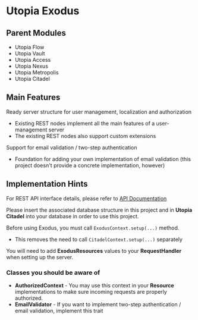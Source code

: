 # Utopia Exodus

## Parent Modules
- Utopia Flow
- Utopia Vault
- Utopia Access
- Utopia Nexus
- Utopia Metropolis
- Utopia Citadel

## Main Features
Ready server structure for user management, localization and authorization
- Existing REST nodes implement all the main features of a user-management server
- The existing REST nodes also support custom extensions

Support for email validation / two-step authentication
- Foundation for adding your own implementation of email validation 
  (this project doesn't provide a concrete implementation, however)

## Implementation Hints
For REST API interface details, please refer to [API Documentation]

Please insert the associated database structure in this project and in **Utopia Citadel** 
into your database in order to use this project.

Before using Exodus, you must call `ExodusContext.setup(...)` method.
- This removes the need to call `CitadelContext.setup(...)` separately

You will need to add **ExodusResources** values to your **RequestHandler** when setting up the server.

### Classes you should be aware of
- **AuthorizedContext** - You may use this context in your **Resource** implementations to make sure incoming 
  requests are properly authorized.
- **EmailValidator** - If you want to implement two-step authentication / email validation, implement this trait

[API Documentation]: https://documenter.getpostman.com/view/2691494/TVmPAx1m